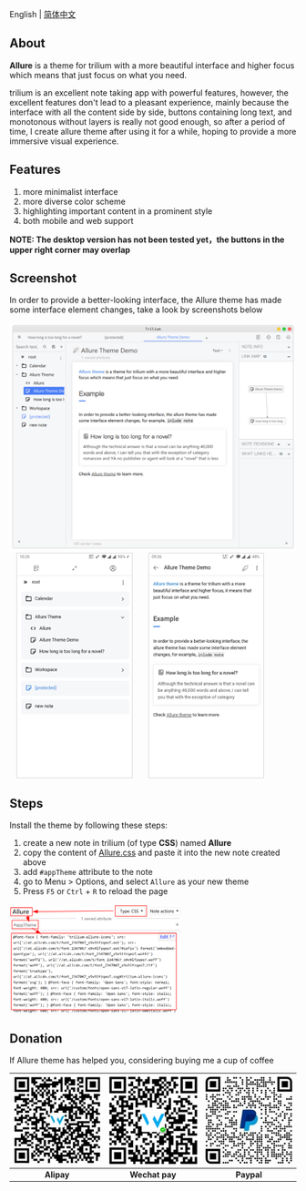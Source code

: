 English | [简体中文](./README_zh.md)

## About

**Allure** is a theme for trilium with a more beautiful interface and higher focus which means that just focus on what you need.

trilium is an excellent note taking app with powerful features, however, the excellent features don't lead to a pleasant experience, mainly because the interface with all the content side by side, buttons containing long text, and monotonous without layers is really not good enough, so after a period of time, I create allure theme after using it for a while, hoping to provide a more immersive visual experience.

## Features

1. more minimalist interface
1. more diverse color scheme
1. highlighting important content in a prominent style
1. both mobile and web support

**NOTE: The desktop version has not been tested yet，the buttons in the upper right corner may overlap**

## Screenshot

In order to provide a better-looking interface, the Allure theme has made some interface element changes, take a look by screenshots below

<img src="./resources/screenshot-desktop.png">

<img style="width: 40%; border: 1px solid #d6d6d6; margin: 0 12px;" src="./resources/screenshot-mobile-list.jpg">
<img style="width: 40%; border: 1px solid #d6d6d6; margin: 0 12px;" src="./resources/screenshot-mobile-detail.jpg">

## Steps

Install the theme by following these steps:

1. create a new note in trilium (of type **CSS**) named **Allure**
1. copy the content of [Allure.css](./Allure.css) and paste it into the new note created above
1. add `#appTheme` attribute to the note
1. go to Menu > Options, and select `Allure` as your new theme
1. Press `F5` or `Ctrl` + `R` to reload the page

<img style="width: 60%;" src="./resources/steps.png">

## Donation

If Allure theme has helped you, considering buying me a cup of coffee

| ![Alipay](./resources/donation-alipay.jpg) | ![Wechat pay](./resources/donation-wechat.png) | ![Paypal](./resources/donation-paypal.jpg) |
|:-:|:-:|:-:|
| **Alipay** | **Wechat pay** | **Paypal** |